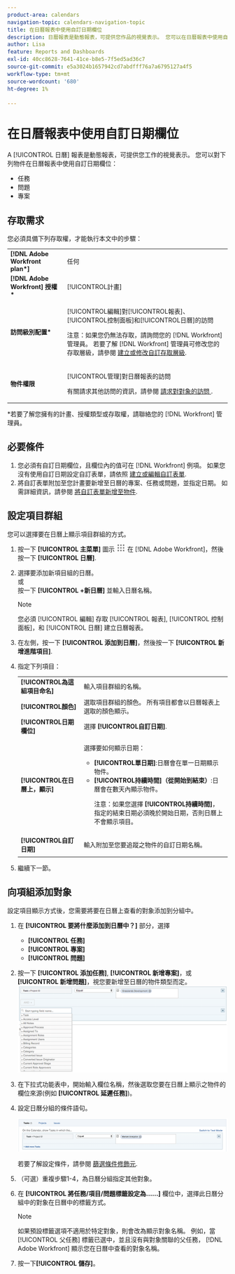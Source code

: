 ```yaml
---
product-area: calendars
navigation-topic: calendars-navigation-topic
title: 在日曆報表中使用自訂日期欄位
description: 日曆報表是動態報表，可提供您作品的視覺表示。 您可以在日曆報表中使用自訂日期欄位來處理工作、問題和專案。
author: Lisa
feature: Reports and Dashboards
exl-id: 40cc8628-7641-41ce-b8e5-7f5ed5ad36c7
source-git-commit: e5a3024b1657942cd7abdfff76a7a6795127a4f5
workflow-type: tm+mt
source-wordcount: '680'
ht-degree: 1%

---
```


# 在日曆報表中使用自訂日期欄位

A [!UICONTROL 日曆] 報表是動態報表，可提供您工作的視覺表示。 您可以對下列物件在日曆報表中使用自訂日期欄位：

* 任務
* 問題
* 專案

## 存取需求

您必須具備下列存取權，才能執行本文中的步驟：

<table style="table-layout:auto"> 
 <col> 
 </col> 
 <col> 
 </col> 
 <tbody> 
  <tr> 
   <td role="rowheader"><strong>[!DNL Adobe Workfront plan*]</strong></td> 
   <td> <p>任何</p> </td> 
  </tr> 
  <tr> 
   <td role="rowheader"><strong>[!DNL Adobe Workfront] 授權*</strong></td> 
   <td> <p>[!UICONTROL計畫] </p> </td> 
  </tr> 
  <tr> 
   <td role="rowheader"><strong>訪問級別配置*</strong></td> 
   <td> <p>[!UICONTROL編輯]對[!UICONTROL報表]、[!UICONTROL控制面板]和[!UICONTROL日曆]的訪問</p> <p>注意：如果您仍無法存取，請詢問您的 [!DNL Workfront] 管理員。 若要了解 [!DNL Workfront] 管理員可修改您的存取層級，請參閱 <a href="../../../administration-and-setup/add-users/configure-and-grant-access/create-modify-access-levels.md" class="MCXref xref">建立或修改自訂存取層級</a>.</p> </td> 
  </tr> 
  <tr> 
   <td role="rowheader"><strong>物件權限</strong></td> 
   <td> <p>[!UICONTROL管理]對日曆報表的訪問</p> <p>有關請求其他訪問的資訊，請參閱 <a href="../../../workfront-basics/grant-and-request-access-to-objects/request-access.md" class="MCXref xref">請求對對象的訪問 </a>.</p> </td> 
  </tr> 
 </tbody> 
</table>

&#42;若要了解您擁有的計畫、授權類型或存取權，請聯絡您的 [!DNL Workfront] 管理員。

## 必要條件

1. 您必須有自訂日期欄位，且欄位內的值可在 [!DNL Workfront] 例項。 如果您沒有使用自訂日期設定自訂表單，請依照 [建立或編輯自訂表單](../../../administration-and-setup/customize-workfront/create-manage-custom-forms/create-or-edit-a-custom-form.md).
1. 將自訂表單附加至您計畫要新增至日曆的專案、任務或問題，並指定日期。 如需詳細資訊，請參閱 [將自訂表單新增至物件](../../../workfront-basics/work-with-custom-forms/add-a-custom-form-to-an-object.md).

## 設定項目群組

您可以選擇要在日曆上顯示項目群組的方式。

1. 按一下 **[!UICONTROL 主菜單]** 圖示 ![](assets/main-menu-icon.png) 在 [!DNL Adobe Workfront]，然後按一下 **[!UICONTROL 日曆]**.

1. 選擇要添加新項目組的日曆。\
   或\
   按一下 **[!UICONTROL +新日曆]** 並輸入日曆名稱。

   >[!NOTE]
   >
   >您必須 [!UICONTROL 編輯] 存取 [!UICONTROL 報表], [!UICONTROL 控制面板]，和 [!UICONTROL 日曆] 建立日曆報表。

1. 在左側，按一下 **[!UICONTROL 添加到日曆]**，然後按一下 **[!UICONTROL 新增進階項目]**.

1. 指定下列項目：

   <table style="table-layout:auto">
    <col>
    <col>
    <tbody>
     <tr>
      <td role="rowheader"><strong>[!UICONTROL為這組項目命名]</strong></td>
      <td>輸入項目群組的名稱。</td>
     </tr>
     <tr>
      <td role="rowheader"><strong>[!UICONTROL顏色]</strong></td>
      <td>選取項目群組的顏色。 所有項目都會以日曆報表上選取的顏色顯示。</td>
     </tr>
     <tr>
      <td role="rowheader"><strong>[!UICONTROL日期欄位]</strong></td>
      <td>選擇 <strong>[!UICONTROL自訂日期]</strong>.<br></td>
     </tr>
     <tr>
      <td role="rowheader"><strong>[!UICONTROL在日曆上，顯示]</strong></td>
      <td><p>選擇要如何顯示日期：</p>
       <ul>
        <li><strong>[!UICONTROL單日期]</strong>:日曆會在單一日期顯示物件。</li>
        <li><strong>[!UICONTROL持續時間]（從開始到結束）</strong>:日曆會在數天內顯示物件。<br><p>注意：如果您選擇 <strong>[!UICONTROL持續時間]</strong>，指定的結束日期必須晚於開始日期，否則日曆上不會顯示項目。</p></li>
       </ul></td>
     </tr>
     <tr data-mc-conditions="">
      <td role="rowheader"><strong>[!UICONTROL自訂日期]</strong></td>
      <td><p>輸入附加至您要追蹤之物件的自訂日期名稱。</p></td>
     </tr>
    </tbody>
   </table>

1. 繼續下一節。

## 向項組添加對象

設定項目顯示方式後，您需要將要在日曆上查看的對象添加到分組中。

1. 在 **[!UICONTROL 要將什麼添加到日曆中？]** 部分，選擇

   * **[!UICONTROL 任務]**
   * **[!UICONTROL 專案]**
   * **[!UICONTROL 問題]**

1. 按一下 **[!UICONTROL 添加任務]**, **[!UICONTROL 新增專案]**，或 **[!UICONTROL 新增問題]**，視您要新增至日曆的物件類型而定。\
   ![為日曆選擇對象](assets/field-name.png)

1. 在下拉式功能表中，開始輸入欄位名稱，然後選取您要在日曆上顯示之物件的欄位來源(例如 **[!UICONTROL 延遲任務]**)。
1. 設定日曆分組的條件語句。

   ![條件陳述式](assets/condition-statement-calendar.png)

   若要了解設定條件，請參閱 [篩選條件修飾元](../../../reports-and-dashboards/reports/reporting-elements/filter-condition-modifiers.md).

1. （可選）重複步驟1-4，為日曆分組指定其他對象。
1. 在 **[!UICONTROL 將任務/項目/問題標籤設定為……]** 欄位中，選擇此日曆分組中的對象在日曆中的標籤方式。

   >[!NOTE]
   >
   >如果預設標籤選項不適用於特定對象，則會改為顯示對象名稱。 例如，當 [!UICONTROL 父任務] 標籤已選中，並且沒有與對象關聯的父任務， [!DNL Adobe Workfront] 顯示您在日曆中查看的對象名稱。

1. 按一下&#x200B;**[!UICONTROL 儲存]**。
